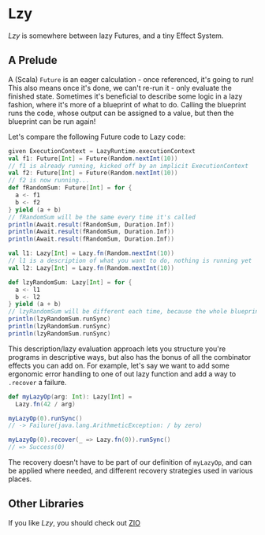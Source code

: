 # Lzy

*Lzy* is somewhere between lazy Futures, and a tiny Effect System.

## A Prelude

A (Scala) `Future` is an eager calculation - once referenced, it's going to run! This also means once it's done, we
can't re-run it - only evaluate the finished state. Sometimes it's beneficial to describe some logic in a lazy fashion,
where it's more of a blueprint of what to do. Calling the blueprint runs the code, whose output can be assigned to a
value, but then the blueprint can be run again!

Let's compare the following Future code to Lazy code:

```scala
given ExecutionContext = LazyRuntime.executionContext
val f1: Future[Int] = Future(Random.nextInt(10))
// f1 is already running, kicked off by an implicit ExecutionContext
val f2: Future[Int] = Future(Random.nextInt(10))
// f2 is now running...
def fRandomSum: Future[Int] = for {
  a <- f1
  b <- f2
} yield (a + b)
// fRandomSum will be the same every time it's called
println(Await.result(fRandomSum, Duration.Inf))
println(Await.result(fRandomSum, Duration.Inf))
println(Await.result(fRandomSum, Duration.Inf))
```

```scala
val l1: Lazy[Int] = Lazy.fn(Random.nextInt(10))
// l1 is a description of what you want to do, nothing is running yet 
val l2: Lazy[Int] = Lazy.fn(Random.nextInt(10))

def lzyRandomSum: Lazy[Int] = for {
  a <- l1
  b <- l2
} yield (a + b)
// lzyRandomSum will be different each time, because the whole blueprint is evaluated on each call
println(lzyRandomSum.runSync)
println(lzyRandomSum.runSync)
println(lzyRandomSum.runSync)
```

This description/lazy evaluation approach lets you structure you're programs in descriptive ways, but also has the
bonus of all the combinator effects you can add on. For example, let's say we want to add some ergonomic error handling
to one of out lazy function and add a way to `.recover` a failure.

```scala
def myLazyOp(arg: Int): Lazy[Int] =
  Lazy.fn(42 / arg)

myLazyOp(0).runSync()
// -> Failure(java.lang.ArithmeticException: / by zero)

myLazyOp(0).recover(_ => Lazy.fn(0)).runSync()
// => Success(0)
```

The recovery doesn't have to be part of our definition of `myLazyOp`, and can be applied where needed, and different
recovery strategies used in various places.

## Other Libraries

If you like *Lzy*, you should check out [ZIO](https://zio.dev/)
